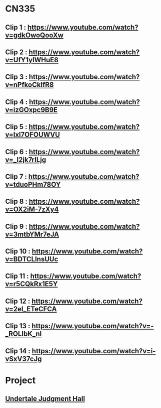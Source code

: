 # CN335

## Clip 1 : https://www.youtube.com/watch?v=gdkOwoQooXw
## Clip 2 : https://www.youtube.com/watch?v=UfY1yIWHuE8
## Clip 3 : https://www.youtube.com/watch?v=nPfkoCkIfR8
## Clip 4 : https://www.youtube.com/watch?v=izGOxpc9B9E
## Clip 5 : https://www.youtube.com/watch?v=lxl7OFOUWVU
## Clip 6 : https://www.youtube.com/watch?v=_I2jk7rILjg
## Clip 7 : https://www.youtube.com/watch?v=tduoPHm78OY
## Clip 8 : https://www.youtube.com/watch?v=OX2iM-7zXy4
## Clip 9 : https://www.youtube.com/watch?v=3mtbYMr7eJA
## Clip 10 : https://www.youtube.com/watch?v=BDTCLInsUUc
## Clip 11 : https://www.youtube.com/watch?v=r5CQkRx1E5Y
## Clip 12 : https://www.youtube.com/watch?v=2el_ETeCFCA
## Clip 13 : https://www.youtube.com/watch?v=-_ROLIbK_nI
## Clip 14 : https://www.youtube.com/watch?v=i-vSxV37cJg

# Project
## [Undertale Judgment Hall](https://www.youtube.com/watch?v=ClsW8xbj0n0)

